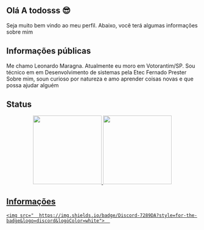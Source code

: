 ## Olá A todosss 😎

Seja muito bem vindo ao meu perfil. Abaixo, você terá algumas informações sobre mim

## Informações públicas

Me chamo Leonardo Maragna. Atualmente eu moro em Votorantim/SP.
Sou técnico em em Desenvolvimento de sistemas pela Etec Fernado Prester
Sobre mim, soun curioso por natureza e amo aprender coisas novas e que possa ajudar alguém

## Status
<div align="center">
  <a href="https://github.com/LeonardoMaragna11">
  <img height="180em" src="https://github-readme-stats.vercel.app/api?username=LeonardoMaragna11&show_icons=true&theme=github_dark&include_all_commits=true&count_private=true"/>
  <img height="180em" src="https://github-readme-stats.vercel.app/api/top-langs/?username=LeonardoMaragna11&layout=compact&langs_count=7&theme=github_dark"/>
</div>

## Informações
<div>

    <img src="  https://img.shields.io/badge/Discord-7289DA?style=for-the-badge&logo=discord&logoColor=white">  
</div>


